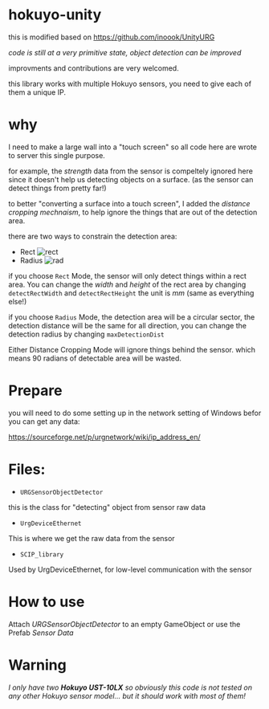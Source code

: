 # hokuyo-unity

this is modified based on https://github.com/inoook/UnityURG

*code is still at a very primitive state, object detection can be improved*


improvments and contributions are very welcomed.


this library works with multiple Hokuyo sensors, you need to give each of them a unique IP.

why
=====

I need to make a large wall into a "touch screen" so all code here are wrote to server this single purpose.

for example, the _strength_ data from the sensor is compeltely ignored here since it doesn't help us detecting objects on a surface. (as the sensor can detect things from pretty far!)

to better "converting a surface into a touch screen", I added the _distance cropping mechnaism_, to help ignore the things that are out of the detection area.


there are two ways to constrain the detection area:

- Rect
![rect](https://github.com/wangyangwang/hokuyo-unity/blob/master/rect.PNG)
- Radius
![rad](https://github.com/wangyangwang/hokuyo-unity/blob/master/rad.png)

if you choose `Rect` Mode, the sensor will only detect things within a rect area. You can change the _width_ and _height_ of the rect area by changing `detectRectWidth` and `detectRectHeight` the unit is *mm* (same as everything else!)

if you choose `Radius` Mode, the detection area will be a circular sector, the detection distance will be the same for all direction, you can change the detection radius by changing `maxDetectionDist`




Either Distance Cropping Mode will ignore things behind the sensor. which means 90 radians of detectable area will be wasted.

Prepare
====
you will need to do some setting up in the network setting of Windows befor you can get any data:

https://sourceforge.net/p/urgnetwork/wiki/ip_address_en/


Files:
========


- `URGSensorObjectDetector`

this is the class for "detecting" object from sensor raw data

- `UrgDeviceEthernet`

This is where we get the raw data from the sensor

- `SCIP_library`

Used by UrgDeviceEthernet, for low-level communication with the sensor


How to use
======

Attach _URGSensorObjectDetector_ to an empty GameObject or use the Prefab _Sensor Data_




Warning
===

*I only have two 	**Hokuyo UST-10LX**  so obviously this code is not tested on any other Hokuyo sensor model... but it should work with most of them!*
